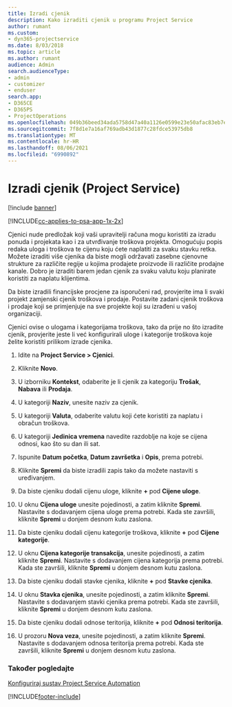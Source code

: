 ```yaml
---
title: Izradi cjenik
description: Kako izraditi cjenik u programu Project Service
author: rumant
ms.custom:
- dyn365-projectservice
ms.date: 8/03/2018
ms.topic: article
ms.author: rumant
audience: Admin
search.audienceType:
- admin
- customizer
- enduser
search.app:
- D365CE
- D365PS
- ProjectOperations
ms.openlocfilehash: 049b36beed34ada5758d47a40a1126e0599e23e50afac83eb7ef0e37daaaaa65
ms.sourcegitcommit: 7f8d1e7a16af769adb43d1877c28fdce53975db8
ms.translationtype: MT
ms.contentlocale: hr-HR
ms.lasthandoff: 08/06/2021
ms.locfileid: "6990892"
---
```

# <a name="create-a-price-list-project-service"></a>Izradi cjenik (Project Service)

[!include [banner](../includes/psa-now-project-operations.md)]

[!INCLUDE[cc-applies-to-psa-app-1x-2x](../includes/cc-applies-to-psa-app-1x-2x.md)]

Cjenici nude predložak koji vaši upravitelji računa mogu koristiti za izradu ponuda i projekata kao i za utvrđivanje troškova projekta. Omogućuju popis redaka uloga i troškova te cijenu koju ćete naplatiti za svaku stavku retka. Možete izraditi više cjenika da biste mogli održavati zasebne cjenovne strukture za različite regije u kojima prodajete proizvode ili različite prodajne kanale. Dobro je izraditi barem jedan cjenik za svaku valutu koju planirate koristiti za naplatu klijentima.  
  
Da biste izradili financijske procjene za isporučeni rad, provjerite ima li svaki projekt zamjenski cjenik troškova i prodaje. Postavite zadani cjenik troškova i prodaje koji se primjenjuje na sve projekte koji su izrađeni u vašoj organizaciji.  
  
Cjenici ovise o ulogama i kategorijama troškova, tako da prije no što izradite cjenik, provjerite jeste li već konfigurirali uloge i kategorije troškova koje želite koristiti prilikom izrade cjenika.  
  
1.  Idite na **Project Service > Cjenici**.  
  
2.  Kliknite **Novo**.  
  
3.  U izborniku **Kontekst**, odaberite je li cjenik za kategoriju **Trošak**, **Nabava** ili **Prodaja**.  
  
4.  U kategoriji **Naziv**, unesite naziv za cjenik.  
  
5.  U kategoriji **Valuta**, odaberite valutu koji ćete koristiti za naplatu i obračun troškova.  
  
6.  U kategoriji **Jedinica vremena** navedite razdoblje na koje se cijena odnosi, kao što su dan ili sat.  
  
7.  Ispunite **Datum početka**, **Datum završetka** i **Opis**, prema potrebi.  
  
8.  Kliknite **Spremi** da biste izradili zapis tako da možete nastaviti s uređivanjem.  
  
9. Da biste cjeniku dodali cijenu uloge, kliknite **+** pod **Cijene uloge**.  
  
10. U oknu **Cijena uloge** unesite pojedinosti, a zatim kliknite **Spremi**. Nastavite s dodavanjem cijena uloge prema potrebi. Kada ste završili, kliknite **Spremi** u donjem desnom kutu zaslona.  
  
11. Da biste cjeniku dodali cijenu kategorije troškova, kliknite **+** pod **Cijene kategorije**.  
  
12. U oknu **Cijena kategorije transakcija**, unesite pojedinosti, a zatim kliknite **Spremi**. Nastavite s dodavanjem cijena kategorija prema potrebi. Kada ste završili, kliknite **Spremi** u donjem desnom kutu zaslona.  
  
13. Da biste cjeniku dodali stavke cjenika, kliknite **+** pod **Stavke cjenika**.  
  
14. U oknu **Stavka cjenika**, unesite pojedinosti, a zatim kliknite **Spremi**. Nastavite s dodavanjem stavki cjenika prema potrebi. Kada ste završili, kliknite **Spremi** u donjem desnom kutu zaslona.  
  
15. Da biste cjeniku dodali odnose teritorija, kliknite **+** pod **Odnosi teritorija**.  
  
16. U prozoru **Nova veza**, unesite pojedinosti, a zatim kliknite **Spremi**. Nastavite s dodavanjem odnosa teritorija prema potrebi. Kada ste završili, kliknite **Spremi** u donjem desnom kutu zaslona.  
  
### <a name="see-also"></a>Također pogledajte  
 [Konfiguriraj sustav Project Service Automation](../psa/configure.md)


[!INCLUDE[footer-include](../includes/footer-banner.md)]